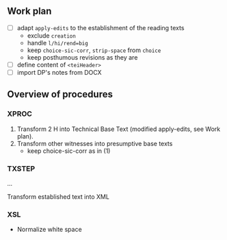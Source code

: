 ## Work plan
* [ ] adapt `apply-edits` to the establishment of the reading texts
   * exclude `creation`
   * handle `l/hi/rend=big`
   * keep `choice-sic-corr`, `strip-space` from `choice`
   * keep posthumous revisions as they are
* [ ] define content of `<teiHeader>`
* [ ] import DP's notes from DOCX

##  Overview of procedures

### XPROC
1. Transform 2 H into Technical Base Text (modified apply-edits, see Work plan).
2. Transform other witnesses into presumptive base texts 
   * keep choice-sic-corr as in (1)

### TXSTEP
...

Transform established text into XML

### XSL
* Normalize white space
